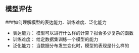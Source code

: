 ## 模型评估
###如何理解模型的表达能力、训练难度、泛化能力
- 表达能力： 模型可以进行什么样的计算？拟合多少复杂的函数
- 训练难度： 给定数据集训练一个模型的能力
- 泛化能力： 当数据分布发生变化时，模型的表现是什么样的